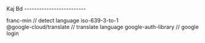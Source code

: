 Kaj Bd -------------------------

franc-min  // detect language
iso-639-3-to-1  
@google-cloud/translate   // translate language 
google-auth-library       // google login